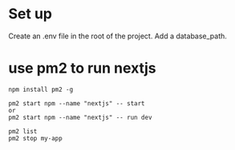 # Set up
Create an .env file in the root of the project.
Add a database_path.

# use pm2 to run nextjs
```
npm install pm2 -g

pm2 start npm --name "nextjs" -- start
or
pm2 start npm --name "nextjs" -- run dev

pm2 list
pm2 stop my-app
``` 